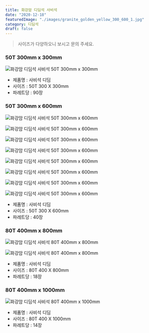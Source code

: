 ```yaml
---
title: 화강암 디딤석 사비석
date: "2020-12-18"
featuredImage: "./images/granite_golden_yellow_300_600_1.jpg"
category: 디딤석
draft: false
---
```


> 사이즈가 다양하오니 보시고 문의 주세요.
### 50T 300mm x 300mm

![화강암 디딤석 사비석 50T 300mm x 300mm](./images/granite_golden_yellow_300X300_1.jpg)

- 제품명 : 사비석 디딤
- 사이즈 : 50T 300 X 300mm
- 파레트당 : 90장

### 50T 300mm x 600mm

![화강암 디딤석 사비석 50T 300mm x 600mm](./images/granite_golden_yellow_300_600_1.jpg)

![화강암 디딤석 사비석 50T 300mm x 600mm](./images/granite_golden_yellow_300_600_2.jpg)

![화강암 디딤석 사비석 50T 300mm x 600mm](./images/granite_golden_yellow_300_600_3.jpg)

![화강암 디딤석 사비석 50T 300mm x 600mm](./images/granite_golden_yellow_300_600_4.jpg)

![화강암 디딤석 사비석 50T 300mm x 600mm](./images/granite_golden_yellow_300_600_5.jpg)

![화강암 디딤석 사비석 50T 300mm x 600mm](./images/granite_golden_yellow_300_600_6.jpg)

![화강암 디딤석 사비석 50T 300mm x 600mm](./images/granite_golden_yellow_300_600_7.jpg)

![화강암 디딤석 사비석 50T 300mm x 600mm](./images/granite_golden_yellow_300_600_8.jpg)

- 제품명 : 사비석 디딤
- 사이즈 : 50T 300 X 600mm
- 파레트당 : 40장

### 80T 400mm x 800mm

![화강암 디딤석 사비석 80T 400mm x 800mm](./images/granite_golden_yellow_400X800_1.jpg)

![화강암 디딤석 사비석 80T 400mm x 800mm](./images/granite_golden_yellow_400X800_2.jpg)

- 제품명 : 사비석 디딤
- 사이즈 : 80T 400 X 800mm
- 파레트당 : 18장

### 80T 400mm x 1000mm

![화강암 디딤석 사비석 80T 400mm x 1000mm](./images/granite_golden_yellow_400X1000_1.jpg)

- 제품명 : 사비석 디딤
- 사이즈 : 80T 400 X 1000mm
- 파레트당 : 14장